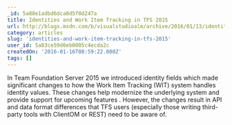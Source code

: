 ```yaml
---
_id: 5a88e1adbd6dca0d5f0d247a
title: Identities and Work Item Tracking in TFS 2015
url: http://blogs.msdn.com/b/visualstudioalm/archive/2016/01/13/identities-and-work-item-tracking-in-tfs-2015.aspx
category: articles
slug: 'identities-and-work-item-tracking-in-tfs-2015'
user_id: 5a83ce59d6eb0005c4ecda2c
createdOn: '2016-01-16T08:59:22.000Z'
tags: []
---
```


In Team Foundation Server 2015 we introduced identity fields which made significant changes to how the Work Item Tracking (WIT) system handles identity values. These changes help modernize the underlying system and provide support for upcoming features . However, the changes result in API and data format differences that TFS users (especially those writing third-party tools with ClientOM or REST) need to be aware of.
